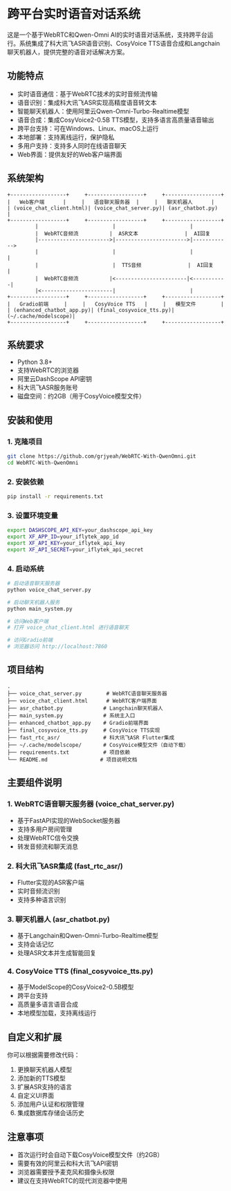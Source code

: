 # 跨平台实时语音对话系统

这是一个基于WebRTC和Qwen-Omni AI的实时语音对话系统，支持跨平台运行。系统集成了科大讯飞ASR语音识别、CosyVoice TTS语音合成和Langchain聊天机器人，提供完整的语音对话解决方案。

## 功能特点

- 实时语音通信：基于WebRTC技术的实时音频流传输
- 语音识别：集成科大讯飞ASR实现高精度语音转文本
- 智能聊天机器人：使用阿里云Qwen-Omni-Turbo-Realtime模型
- 语音合成：集成CosyVoice2-0.5B TTS模型，支持多语言高质量语音输出
- 跨平台支持：可在Windows、Linux、macOS上运行
- 本地部署：支持离线运行，保护隐私
- 多用户支持：支持多人同时在线语音聊天
- Web界面：提供友好的Web客户端界面

## 系统架构

```
+------------------+     +------------------+     +------------------+
|   Web客户端      |     |   语音聊天服务器  |     |   聊天机器人      |
| (voice_chat_client.html)| (voice_chat_server.py)| (asr_chatbot.py)  |
+------------------+     +------------------+     +------------------+
         |                        |                        |
         |  WebRTC音频流          |  ASR文本               |  AI回复
         |----------------------->|----------------------->|------------>
         |                        |                        |            |
         |                        |  TTS音频               |  AI回复    |
         |  WebRTC音频流          |<-----------------------|<-----------|
         |<-----------------------|                        |
+------------------+     +------------------+     +------------------+
|   Gradio前端     |     |   CosyVoice TTS   |     |   模型文件        |
| (enhanced_chatbot_app.py)| (final_cosyvoice_tts.py)| (~/.cache/modelscope)|
+------------------+     +------------------+     +------------------+
```

## 系统要求

- Python 3.8+
- 支持WebRTC的浏览器
- 阿里云DashScope API密钥
- 科大讯飞ASR服务账号
- 磁盘空间：约2GB（用于CosyVoice模型文件）

## 安装和使用

### 1. 克隆项目

```bash
git clone https://github.com/grjyeah/WebRTC-With-QwenOmni.git
cd WebRTC-With-QwenOmni
```

### 2. 安装依赖

```bash
pip install -r requirements.txt
```

### 3. 设置环境变量

```bash
export DASHSCOPE_API_KEY=your_dashscope_api_key
export XF_APP_ID=your_iflytek_app_id
export XF_API_KEY=your_iflytek_api_key
export XF_API_SECRET=your_iflytek_api_secret
```

### 4. 启动系统

```bash
# 启动语音聊天服务器
python voice_chat_server.py

# 启动聊天机器人服务
python main_system.py

# 访问Web客户端
# 打开 voice_chat_client.html 进行语音聊天

# 访问Gradio前端
# 浏览器访问 http://localhost:7860
```

## 项目结构

```
.
├── voice_chat_server.py        # WebRTC语音聊天服务器
├── voice_chat_client.html      # WebRTC客户端界面
├── asr_chatbot.py             # Langchain聊天机器人
├── main_system.py             # 系统主入口
├── enhanced_chatbot_app.py    # Gradio前端界面
├── final_cosyvoice_tts.py     # CosyVoice TTS实现
├── fast_rtc_asr/              # 科大讯飞ASR Flutter集成
├── ~/.cache/modelscope/       # CosyVoice模型文件（自动下载）
├── requirements.txt           # 项目依赖
└── README.md                 # 项目说明文档
```

## 主要组件说明

### 1. WebRTC语音聊天服务器 (voice_chat_server.py)
- 基于FastAPI实现的WebSocket服务器
- 支持多用户房间管理
- 处理WebRTC信令交换
- 转发音频流和聊天消息

### 2. 科大讯飞ASR集成 (fast_rtc_asr/)
- Flutter实现的ASR客户端
- 实时音频流识别
- 支持多种语言识别

### 3. 聊天机器人 (asr_chatbot.py)
- 基于Langchain和Qwen-Omni-Turbo-Realtime模型
- 支持会话记忆
- 处理ASR文本并生成智能回复

### 4. CosyVoice TTS (final_cosyvoice_tts.py)
- 基于ModelScope的CosyVoice2-0.5B模型
- 跨平台支持
- 高质量多语言语音合成
- 本地模型加载，支持离线运行

## 自定义和扩展

你可以根据需要修改代码：

1. 更换聊天机器人模型
2. 添加新的TTS模型
3. 扩展ASR支持的语言
4. 自定义UI界面
5. 添加用户认证和权限管理
6. 集成数据库存储会话历史

## 注意事项

- 首次运行时会自动下载CosyVoice模型文件（约2GB）
- 需要有效的阿里云和科大讯飞API密钥
- 浏览器需要授予麦克风和摄像头权限
- 建议在支持WebRTC的现代浏览器中使用